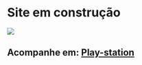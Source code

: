 # Site em construção

<img src="https://miro.medium.com/max/960/0*zT8dnEfIKWFQHdiX">

<br>

## Acompanhe em: [Play-station]("https://play-station.vercel.app/")
